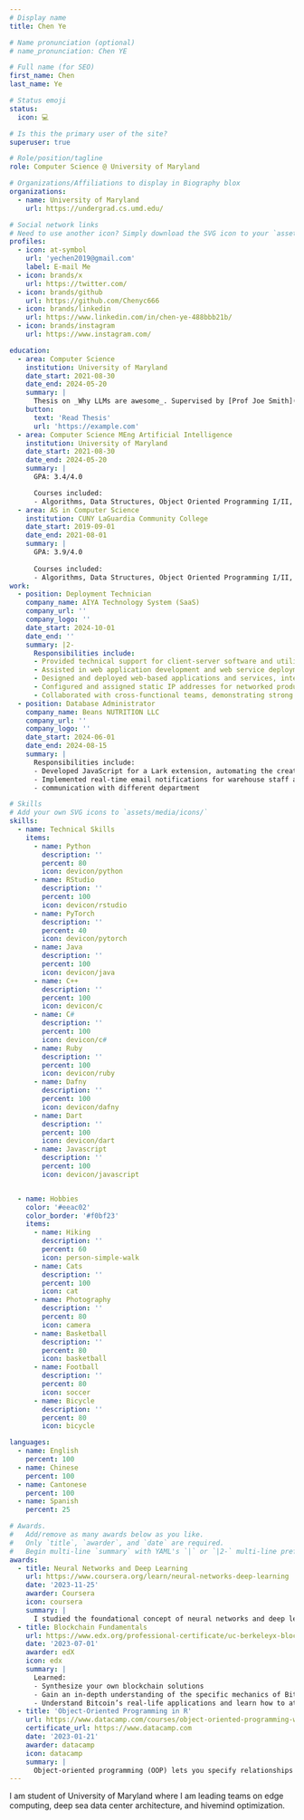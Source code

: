 ```yaml
---
# Display name
title: Chen Ye

# Name pronunciation (optional)
# name_pronunciation: Chen YE

# Full name (for SEO)
first_name: Chen
last_name: Ye

# Status emoji
status:
  icon: 💻 

# Is this the primary user of the site?
superuser: true

# Role/position/tagline
role: Computer Science @ University of Maryland

# Organizations/Affiliations to display in Biography blox
organizations:
  - name: University of Maryland
    url: https://undergrad.cs.umd.edu/

# Social network links
# Need to use another icon? Simply download the SVG icon to your `assets/media/icons/` folder.
profiles:
  - icon: at-symbol
    url: 'yechen2019@gmail.com'
    label: E-mail Me
  - icon: brands/x
    url: https://twitter.com/
  - icon: brands/github
    url: https://github.com/Chenyc666
  - icon: brands/linkedin
    url: https://www.linkedin.com/in/chen-ye-488bbb21b/
  - icon: brands/instagram
    url: https://www.instagram.com/

education:
  - area: Computer Science
    institution: University of Maryland
    date_start: 2021-08-30
    date_end: 2024-05-20
    summary: |
      Thesis on _Why LLMs are awesome_. Supervised by [Prof Joe Smith](https://example.com). Presented papers at 5 IEEE conferences with the contributions being published in 2 Springer journals.
    button:
      text: 'Read Thesis'
      url: 'https://example.com'
  - area: Computer Science MEng Artificial Intelligence
    institution: University of Maryland
    date_start: 2021-08-30
    date_end: 2024-05-20
    summary: |
      GPA: 3.4/4.0

      Courses included:
      - Algorithms, Data Structures, Object Oriented Programming I/II, Data Science, Linear Algebra, Artificial Intelligence, Programming Language Technologies and Paradigms,Web Application Development with JavaScript, Organization of Programming Languages, Computer and Network Security, Programming Handheld Systems, Computer Systems, Discrete Structures, Calculus I/II/III
  - area: AS in Computer Science
    institution: CUNY LaGuardia Community College
    date_start: 2019-09-01
    date_end: 2021-08-01
    summary: |
      GPA: 3.9/4.0
      
      Courses included:
      - Algorithms, Data Structures, Object Oriented Programming I/II, Data Science, Linear Algebra, Artificial Intelligence, Programming Language Technologies and Paradigms,Web Application Development with JavaScript, Organization of Programming Languages, Computer and Network Security, Programming Handheld Systems, Computer Systems, Discrete Structures, Calculus I/II/III
work:
  - position: Deployment Technician
    company_name: AIYA Technology System (SaaS)
    company_url: ''
    company_logo: ''
    date_start: 2024-10-01
    date_end: ''
    summary: |2-
      Responsibilities include:
      - Provided technical support for client-server software and utilities, optimizing system performance for clients
      - Assisted in web application development and web service deployment, leveraging ASP.NET, C, and SQL for efficient backend solutions
      - Designed and deployed web-based applications and services, integrating REST APIs to enhance system functionalities
      - Configured and assigned static IP addresses for networked products, ensuring seamless connectivity and device integration on company’s AWS cloud server
      - Collaborated with cross-functional teams, demonstrating strong teamwork, effective communication, and problem-solving skills, provide improvement UI design for customers
  - position: Database Administrator
    company_name: Beans NUTRITION LLC
    company_url: ''
    company_logo: ''
    date_start: 2024-06-01
    date_end: 2024-08-15
    summary: |
      Responsibilities include:
      - Developed JavaScript for a Lark extension, automating the creation of shipping documents, stream-lining dispatch processes, and enhancing UI/UX design to improve user interaction
      - Implemented real-time email notifications for warehouse staff and drivers, and maintain, keep tracking warehouse inventory updates
      - communication with different department

# Skills
# Add your own SVG icons to `assets/media/icons/`
skills:
  - name: Technical Skills
    items:
      - name: Python
        description: ''
        percent: 80
        icon: devicon/python
      - name: RStudio
        description: ''
        percent: 100
        icon: devicon/rstudio
      - name: PyTorch
        description: ''
        percent: 40
        icon: devicon/pytorch
      - name: Java
        description: ''
        percent: 100
        icon: devicon/java
      - name: C++
        description: ''
        percent: 100
        icon: devicon/c
      - name: C#
        description: ''
        percent: 100
        icon: devicon/c#
      - name: Ruby
        description: ''
        percent: 100
        icon: devicon/ruby
      - name: Dafny
        description: ''
        percent: 100
        icon: devicon/dafny
      - name: Dart
        description: ''
        percent: 100
        icon: devicon/dart
      - name: Javascript
        description: ''
        percent: 100
        icon: devicon/javascript


  - name: Hobbies
    color: '#eeac02'
    color_border: '#f0bf23'
    items:
      - name: Hiking
        description: ''
        percent: 60
        icon: person-simple-walk
      - name: Cats
        description: ''
        percent: 100
        icon: cat
      - name: Photography
        description: ''
        percent: 80
        icon: camera
      - name: Basketball
        description: ''
        percent: 80
        icon: basketball
      - name: Football
        description: ''
        percent: 80
        icon: soccer
      - name: Bicycle
        description: ''
        percent: 80
        icon: bicycle

languages:
  - name: English
    percent: 100
  - name: Chinese
    percent: 100
  - name: Cantonese
    percent: 100
  - name: Spanish
    percent: 25

# Awards.
#   Add/remove as many awards below as you like.
#   Only `title`, `awarder`, and `date` are required.
#   Begin multi-line `summary` with YAML's `|` or `|2-` multi-line prefix and indent 2 spaces below.
awards:
  - title: Neural Networks and Deep Learning
    url: https://www.coursera.org/learn/neural-networks-deep-learning
    date: '2023-11-25'
    awarder: Coursera
    icon: coursera
    summary: |
      I studied the foundational concept of neural networks and deep learning. By the end, I was familiar with the significant technological trends driving the rise of deep learning; build, train, and apply fully connected deep neural networks; implement efficient (vectorized) neural networks; identify key parameters in a neural network’s architecture; and apply deep learning to your own applications.
  - title: Blockchain Fundamentals
    url: https://www.edx.org/professional-certificate/uc-berkeleyx-blockchain-fundamentals
    date: '2023-07-01'
    awarder: edX
    icon: edx
    summary: |
      Learned:
      - Synthesize your own blockchain solutions
      - Gain an in-depth understanding of the specific mechanics of Bitcoin
      - Understand Bitcoin’s real-life applications and learn how to attack and destroy Bitcoin, Ethereum, smart contracts and Dapps, and alternatives to Bitcoin’s Proof-of-Work consensus algorithm
  - title: 'Object-Oriented Programming in R'
    url: https://www.datacamp.com/courses/object-oriented-programming-with-s3-and-r6-in-r
    certificate_url: https://www.datacamp.com
    date: '2023-01-21'
    awarder: datacamp
    icon: datacamp
    summary: |
      Object-oriented programming (OOP) lets you specify relationships between functions and the objects that they can act on, helping you manage complexity in your code. This is an intermediate level course, providing an introduction to OOP, using the S3 and R6 systems. S3 is a great day-to-day R programming tool that simplifies some of the functions that you write. R6 is especially useful for industry-specific analyses, working with web APIs, and building GUIs.
---
```


I am student of University of Maryland where I am leading teams on edge computing, deep sea data center architecture, and hivemind optimization.
